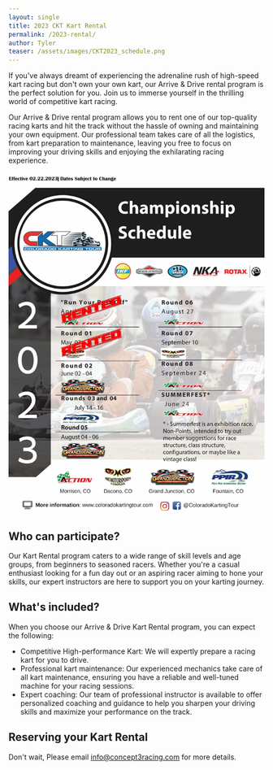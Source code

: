 ```yaml
---
layout: single
title: 2023 CKT Kart Rental
permalink: /2023-rental/
author: Tyler
teaser: /assets/images/CKT2023_schedule.png
---
```


If you've always dreamt of experiencing the adrenaline rush of high-speed kart racing but don't own your own kart, our Arrive & Drive rental program is the perfect solution for you.
Join us to immerse yourself in the thrilling world of competitive kart racing.

Our Arrive & Drive rental program allows you to rent one of our top-quality racing karts and hit the track without the hassle of owning and maintaining your own equipment.
Our professional team takes care of all the logistics, from kart preparation to maintenance, leaving you free to focus on improving your driving skills and enjoying the exhilarating racing experience.

![2023 Schedule](/assets/images/CKT2023_schedule.png)

## Who can participate?

Our Kart Rental program caters to a wide range of skill levels and age groups, from beginners to seasoned racers.
Whether you're a casual enthusiast looking for a fun day out or an aspiring racer aiming to hone your skills, our expert instructors are here to support you on your karting journey.

## What's included?

When you choose our Arrive & Drive Kart Rental program, you can expect the following:

- Competitive High-performance Kart: We will expertly prepare a racing kart for you to drive.
- Professional kart maintenance: Our experienced mechanics take care of all kart maintenance, ensuring you have a reliable and well-tuned machine for your racing sessions.
- Expert coaching: Our team of professional instructor is available to offer personalized coaching and guidance to help you sharpen your driving skills and maximize your performance on the track.

## Reserving your Kart Rental

Don't wait,
Please email [info@concept3racing.com](info@concept3racing.com) for more details.
